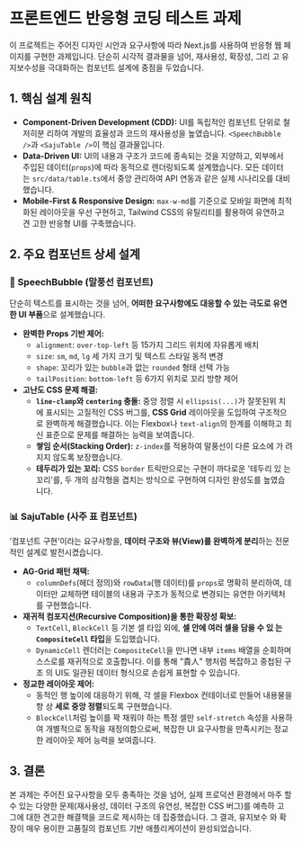 # 프론트엔드 반응형 코딩 테스트 과제

이 프로젝트는 주어진 디자인 시안과 요구사항에 따라 Next.js를 사용하여 반응형 웹
페이지를 구현한 과제입니다. 단순히 시각적 결과물을 넘어, 재사용성, 확장성, 그리
고 유지보수성을 극대화하는 컴포넌트 설계에 중점을 두었습니다.

## 1. 핵심 설계 원칙

- **Component-Driven Development (CDD):** UI를 독립적인 컴포넌트 단위로 철저히분
  리하여 개발의 효율성과 코드의 재사용성을 높였습니다. `<SpeechBubble />`과
  `<SajuTable />`이 핵심 결과물입니다.
- **Data-Driven UI:** UI의 내용과 구조가 코드에 종속되는 것을 지양하고, 외부에서
  주입된 데이터(`props`)에 따라 동적으로 렌더링되도록 설계했습니다. 모든 데이터
  는 `src/data/table.ts`에서 중앙 관리하여 API 연동과 같은 실제 시나리오를 대비
  했습니다.
- **Mobile-First & Responsive Design:** `max-w-md`를 기준으로 모바일 화면에 최적
  화된 레이아웃을 우선 구현하고, Tailwind CSS의 유틸리티를 활용하여 유연하고 견
  고한 반응형 UI를 구축했습니다.

## 2. 주요 컴포넌트 상세 설계

### 🎨 SpeechBubble (말풍선 컴포넌트)

단순히 텍스트를 표시하는 것을 넘어, **어떠한 요구사항에도 대응할 수 있는 극도로
유연한 UI 부품**으로 설계했습니다.

- **완벽한 Props 기반 제어:**
  - `alignment`: `over-top-left` 등 15가지 그리드 위치에 자유롭게 배치
  - `size`: `sm`, `md`, `lg` 세 가지 크기 및 텍스트 스타일 동적 변경
  - `shape`: 꼬리가 있는 `bubble`과 없는 `rounded` 형태 선택 가능
  - `tailPosition`: `bottom-left` 등 6가지 위치로 꼬리 방향 제어
- **고난도 CSS 문제 해결:**
  - **`line-clamp`와 `centering` 충돌:** 중앙 정렬 시 `ellipsis(...)`가 잘못된위
    치에 표시되는 고질적인 CSS 버그를, **CSS Grid** 레이아웃을 도입하여 구조적으
    로 완벽하게 해결했습니다. 이는 Flexbox나 `text-align`의 한계를 이해하고 최신
    표준으로 문제를 해결하는 능력을 보여줍니다.
  - **쌓임 순서(Stacking Order):** `z-index`를 적용하여 말풍선이 다른 요소에 가
    려지지 않도록 보장했습니다.
  - **테두리가 있는 꼬리:** CSS `border` 트릭만으로는 구현이 까다로운 '테두리 있
    는 꼬리'를, 두 개의 삼각형을 겹치는 방식으로 구현하여 디자인 완성도를 높였습
    니다.

### 📊 SajuTable (사주 표 컴포넌트)

'컴포넌트 구현'이라는 요구사항을, **데이터 구조와 뷰(View)를 완벽하게 분리**하는
전문적인 설계로 발전시켰습니다.

- **AG-Grid 패턴 채택:**
  - `columnDefs`(헤더 정의)와 `rowData`(행 데이터)를 `props`로 명확히 분리하여,
    데이터만 교체하면 테이블의 내용과 구조가 동적으로 변경되는 유연한 아키텍처를
    구현했습니다.
- **재귀적 컴포지션(Recursive Composition)을 통한 확장성 확보:**
  - `TextCell`, `BlockCell` 등 기본 셀 타입 외에, **셀 안에 여러 셀을 담을 수 있
    는 `CompositeCell` 타입**을 도입했습니다.
  - `DynamicCell` 렌더러는 `CompositeCell`을 만나면 내부 `items` 배열을 순회하며
    스스로를 재귀적으로 호출합니다. 이를 통해 "貴人" 행처럼 복잡하고 중첩된 구조
    의 UI도 일관된 데이터 형식으로 손쉽게 표현할 수 있습니다.
- **정교한 레이아웃 제어:**
  - 동적인 행 높이에 대응하기 위해, 각 셀을 Flexbox 컨테이너로 만들어 내용물을항
    상 **세로 중앙 정렬**되도록 구현했습니다.
  - `BlockCell`처럼 높이를 꽉 채워야 하는 특정 셀만 `self-stretch` 속성을 사용하
    여 개별적으로 동작을 재정의함으로써, 복잡한 UI 요구사항을 만족시키는 정교한
    레이아웃 제어 능력을 보여줍니다.

## 3. 결론

본 과제는 주어진 요구사항을 모두 충족하는 것을 넘어, 실제 프로덕션 환경에서 마주
할 수 있는 다양한 문제(재사용성, 데이터 구조의 유연성, 복잡한 CSS 버그)를 예측하
고 그에 대한 견고한 해결책을 코드로 제시하는 데 집중했습니다. 그 결과, 유지보수
와 확장이 매우 용이한 고품질의 컴포넌트 기반 애플리케이션이 완성되었습니다.
